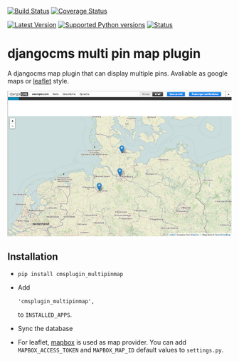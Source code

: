 [![Build Status](https://travis-ci.org/creimers/cmsplugin_multipinmap.svg?branch=master)](https://travis-ci.org/creimers/cmsplugin_multipinmap)
[![Coverage Status](https://coveralls.io/repos/creimers/cmsplugin_multipinmap/badge.svg?branch=master)](https://coveralls.io/r/creimers/cmsplugin_multipinmap?branch=master)

[![Latest Version](https://pypi.python.org/pypi/cmsplugin_multipinmap)](https://img.shields.io/pypi/v/cmsplugin_multipinmap.svg)
[![Supported Python versions](https://pypi.python.org/pypi/cmsplugin_multipinmap)](https://img.shields.io/pypi/pyversions/cmsplugin_multipinmap.svg)
[![Status](https://pypi.python.org/pypi/cmsplugin_multipinmap)](https://img.shields.io/pypi/status/cmsplugin_multipinmap.svg)
# djangocms multi pin map plugin

A djangocms map plugin that can display multiple pins. Avaliable as google maps or [leaflet](http://leafletjs.com/) style.

![preview](preview.png)

## Installation

* ``pip install cmsplugin_multipinmap``

* Add

  ```
  'cmsplugin_multipinmap',
  ```

  to ``INSTALLED_APPS``.

* Sync the database

* For leaflet, [mapbox](https://www.mapbox.com/) is used as map provider. You can add ``MAPBOX_ACCESS_TOKEN`` and ``MAPBOX_MAP_ID`` default values to ``settings.py``.
